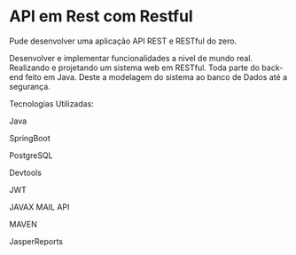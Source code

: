 # API em Rest com Restful

Pude desenvolver uma aplicação API REST e RESTful do zero. 

Desenvolver e implementar funcionalidades a nivel de mundo real. 
Realizando e projetando um sistema web em RESTful. 
Toda parte do back-end feito em Java. 
Deste a modelagem do sistema ao banco de Dados até a segurança.

Tecnologias Utilizadas:

Java

SpringBoot

PostgreSQL

Devtools

JWT

JAVAX MAIL API

MAVEN

JasperReports

